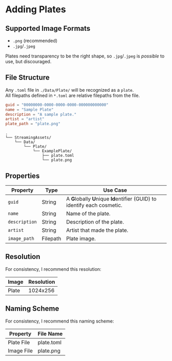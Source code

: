 # Adding Plates

## Supported Image Formats
- `.png` (recommended)
- `.jpg`/`.jpeg`

Plates need transparency to be the right shape, so `.jpg`/`.jpeg` is *possible* to use, but discouraged.

## File Structure

Any `.toml` file in `./Data/Plate/` will be recognized as a `plate`.  
All filepaths defined in `*.toml` are relative filepaths from the file.

```toml
guid = "00000000-0000-0000-0000-000000000000"
name = "Sample Plate"
description = "A sample plate."
artist = "artist"
plate_path = "plate.png"
```

```file tree
.
└── StreamingAssets/
    └── Data/
        └── Plate/
            └── ExamplePlate/
                ├── plate.toml
                └── plate.png
```

## Properties

| Property      | Type     | Use Case                                                                   |
|---------------|----------|----------------------------------------------------------------------------|
| `guid`        | String   | A **G**lobally **U**nique **Id**entifier (GUID) to identify each cosmetic. |
| `name`        | String   | Name of the plate.                                                         |
| `description` | String   | Description of the plate.                                                  |
| `artist`      | String   | Artist that made the plate.                                                |
| `image_path`  | Filepath | Plate image.                                                               |

## Resolution

For consistency, I recommend this resolution:

| Image | Resolution |
|-------|------------|
| Plate | 1024x256   |

## Naming Scheme

For consistency, I recommend this naming scheme:

| Property   | File Name  |
|------------|------------|
| Plate File | plate.toml |
| Image File | plate.png  |

